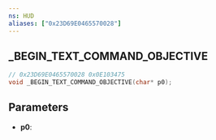 ```yaml
---
ns: HUD
aliases: ["0x23D69E0465570028"]
---
```

## _BEGIN_TEXT_COMMAND_OBJECTIVE

```c
// 0x23D69E0465570028 0x0E103475
void _BEGIN_TEXT_COMMAND_OBJECTIVE(char* p0);
```

## Parameters
* **p0**: 

